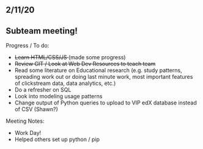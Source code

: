 ## 2/11/20

## Subteam meeting!

Progress / To do:
- <s>Learn HTML/CSS/JS </s> (made some progress)
- <s>Review GIT / Look at Web Dev Resources to teach team </s>
- Read some literature on Educational research (e.g. study patterns, spreading work out or doing last minute work, most important features of clickstream data, data analytics, etc.)
- Do a refresher on SQL
- Look into modeling usage patterns
- Change output of Python queries to upload to VIP edX database instead of CSV (Shawn?)

Meeting Notes:
- Work Day!
- Helped others set up python / pip
